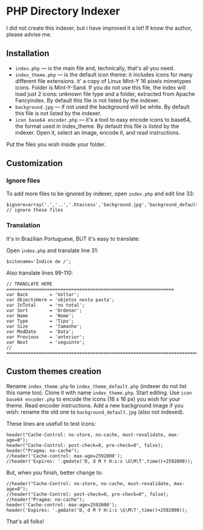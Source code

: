 # PHP Directory Indexer

I did not create this indexer, but i have improved it a lot! If know the author, please advise me.

## Installation

  - `index.php` — is the main file and, technically, that's all you need.
  - `index_theme.php` — is the default icon theme: it includes icons for many different file extensions. it' a copy of Linux Mint-Y 16 pixels mimetypes icons. Folder is Mint-Y-Sand. If you do not use this file, the index will load just 2 icons: unknown file type and a folder, extracted from Apache Fancyindex. By default this file is not listed by the indexer.
  - `background.jpg` — if not used the background will be white. By default this file is not listed by the indexer.
  - `icon base64 encoder.php` — it's a tool to easy encode icons to base64, the format used in index_theme. By default this file _is listed_ by the indexer. Open it, select an image, encode it, and read instructions.

Put the files you wish inside your folder.

## Customization

### Ignore files

To add more files to be ignored by indexer, open `index.php` and edit line 33:

```
$ignore=array('.','..','.htaccess','background.jpg','background_default.jpg','index.php','index_theme.php','index_theme_default.php','Thumbs.db',$self); // ignore these files
```

### Translation

It's in Brazilian Portuguese, BUT it's easy to translate:

Open `index.php` and translate line 31:
```
$sitename='Índice de /';
```

Also translate lines 99-110:
```
// TRANSLATE HERE ==============================================================
var Back        = 'Voltar';
var ObjectsHere = 'objetos nesta pasta';
var InTotal     = 'no total';
var Sort        = 'Ordenar';
var Name        = 'Nome';
var Type        = 'Tipo';
var Size        = 'Tamanho';
var ModDate     = 'Data';
var Previous    = 'anterior';
var Next        = 'seguinte';
// =============================================================================
```

## Custom themes creation

Rename `index_theme.php` to `index_theme_default.php` (indexer do not list this name too). Clone it with name `index_theme.php`. Start editing. Use `icon base64 encoder.php` to encode the icons (16 x 16 px) you wish for your theme. Read encoder instructions. Add a new background image if you wish: rename the old one to `background_default.jpg` (also not indexed).

These lines are usefull to test icons:
```
header("Cache-Control: no-store, no-cache, must-revalidate, max-age=0");
header("Cache-Control: post-check=0, pre-check=0", false);
header("Pragma: no-cache");
//header('Cache-control: max-age=2592000');
//header('Expires: '.gmdate('D, d M Y H:i:s \G\M\T',time()+2592000));
```

But, when you finish, better change to:
```
//header("Cache-Control: no-store, no-cache, must-revalidate, max-age=0");
//header("Cache-Control: post-check=0, pre-check=0", false);
//header("Pragma: no-cache");
header('Cache-control: max-age=2592000');
header('Expires: '.gmdate('D, d M Y H:i:s \G\M\T',time()+2592000));
```
That's all folks!
